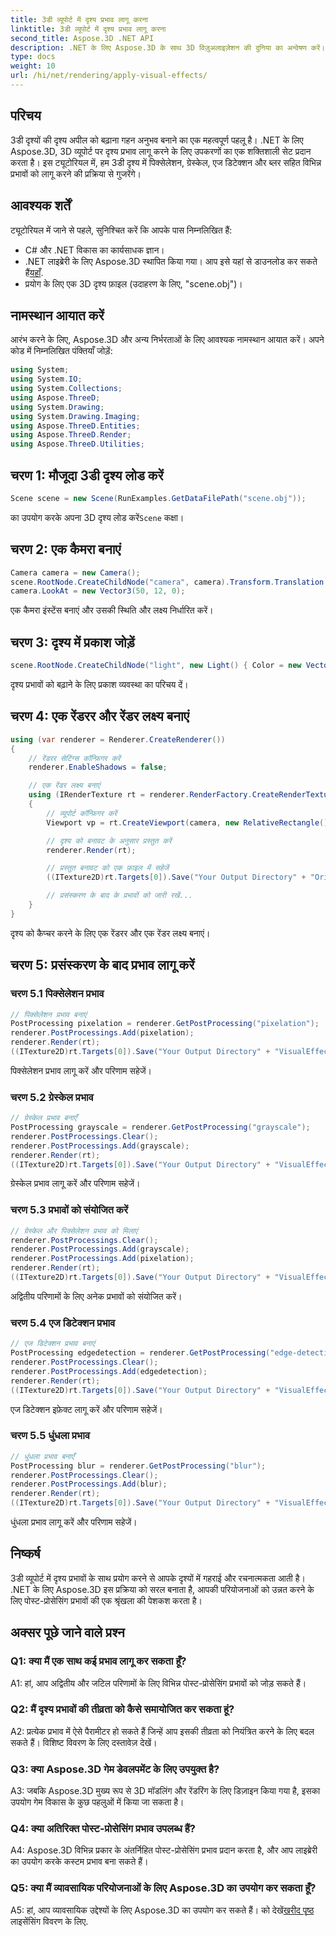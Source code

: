 ```yaml
---
title: 3डी व्यूपोर्ट में दृश्य प्रभाव लागू करना
linktitle: 3डी व्यूपोर्ट में दृश्य प्रभाव लागू करना
second_title: Aspose.3D .NET API
description: .NET के लिए Aspose.3D के साथ 3D विज़ुअलाइज़ेशन की दुनिया का अन्वेषण करें। चरण-दर-चरण ट्यूटोरियल का उपयोग करके अपने दृश्यों पर मनोरम दृश्य प्रभाव लागू करना सीखें। पिक्सेलेशन, ग्रेस्केल, एज डिटेक्शन और ब्लर इफेक्ट्स के साथ अपने प्रोजेक्ट्स को उन्नत करें।
type: docs
weight: 10
url: /hi/net/rendering/apply-visual-effects/
---
```

## परिचय

3डी दृश्यों की दृश्य अपील को बढ़ाना गहन अनुभव बनाने का एक महत्वपूर्ण पहलू है। .NET के लिए Aspose.3D, 3D व्यूपोर्ट पर दृश्य प्रभाव लागू करने के लिए उपकरणों का एक शक्तिशाली सेट प्रदान करता है। इस ट्यूटोरियल में, हम 3डी दृश्य में पिक्सेलेशन, ग्रेस्केल, एज डिटेक्शन और ब्लर सहित विभिन्न प्रभावों को लागू करने की प्रक्रिया से गुजरेंगे।

## आवश्यक शर्तें

ट्यूटोरियल में जाने से पहले, सुनिश्चित करें कि आपके पास निम्नलिखित हैं:

- C# और .NET विकास का कार्यसाधक ज्ञान।
-  .NET लाइब्रेरी के लिए Aspose.3D स्थापित किया गया। आप इसे यहां से डाउनलोड कर सकते हैं[यहाँ](https://releases.aspose.com/3d/net/).
- प्रयोग के लिए एक 3D दृश्य फ़ाइल (उदाहरण के लिए, "scene.obj")।

## नामस्थान आयात करें

आरंभ करने के लिए, Aspose.3D और अन्य निर्भरताओं के लिए आवश्यक नामस्थान आयात करें। अपने कोड में निम्नलिखित पंक्तियाँ जोड़ें:

```csharp
using System;
using System.IO;
using System.Collections;
using Aspose.ThreeD;
using System.Drawing;
using System.Drawing.Imaging;
using Aspose.ThreeD.Entities;
using Aspose.ThreeD.Render;
using Aspose.ThreeD.Utilities;
```

## चरण 1: मौजूदा 3डी दृश्य लोड करें

```csharp
Scene scene = new Scene(RunExamples.GetDataFilePath("scene.obj"));
```

 का उपयोग करके अपना 3D दृश्य लोड करें`Scene` कक्षा।

## चरण 2: एक कैमरा बनाएं

```csharp
Camera camera = new Camera();
scene.RootNode.CreateChildNode("camera", camera).Transform.Translation = new Vector3(2, 44, 66);
camera.LookAt = new Vector3(50, 12, 0);
```

एक कैमरा इंस्टेंस बनाएं और उसकी स्थिति और लक्ष्य निर्धारित करें।

## चरण 3: दृश्य में प्रकाश जोड़ें

```csharp
scene.RootNode.CreateChildNode("light", new Light() { Color = new Vector3(Color.White), LightType = LightType.Point }).Transform.Translation = new Vector3(26, 57, 43);
```

दृश्य प्रभावों को बढ़ाने के लिए प्रकाश व्यवस्था का परिचय दें।

## चरण 4: एक रेंडरर और रेंडर लक्ष्य बनाएं

```csharp
using (var renderer = Renderer.CreateRenderer())
{
    // रेंडरर सेटिंग्स कॉन्फ़िगर करें
    renderer.EnableShadows = false;

    // एक रेंडर लक्ष्य बनाएं
    using (IRenderTexture rt = renderer.RenderFactory.CreateRenderTexture(new RenderParameters(), 1, 1024, 1024))
    {
        // व्यूपोर्ट कॉन्फ़िगर करें
        Viewport vp = rt.CreateViewport(camera, new RelativeRectangle() { ScaleWidth = 1, ScaleHeight = 1 });

        // दृश्य को बनावट के अनुसार प्रस्तुत करें
        renderer.Render(rt);

        // प्रस्तुत बनावट को एक फ़ाइल में सहेजें
        ((ITexture2D)rt.Targets[0]).Save("Your Output Directory" + "Original_viewport_out.png", ImageFormat.Png);

        // प्रसंस्करण के बाद के प्रभावों को जारी रखें...
    }
}
```

दृश्य को कैप्चर करने के लिए एक रेंडरर और एक रेंडर लक्ष्य बनाएं।

## चरण 5: प्रसंस्करण के बाद प्रभाव लागू करें

### चरण 5.1 पिक्सेलेशन प्रभाव

```csharp
// पिक्सेलेशन प्रभाव बनाएं
PostProcessing pixelation = renderer.GetPostProcessing("pixelation");
renderer.PostProcessings.Add(pixelation);
renderer.Render(rt);
((ITexture2D)rt.Targets[0]).Save("Your Output Directory" + "VisualEffect_pixelation_out.png", ImageFormat.Png);
```

पिक्सेलेशन प्रभाव लागू करें और परिणाम सहेजें।

### चरण 5.2 ग्रेस्केल प्रभाव

```csharp
// ग्रेस्केल प्रभाव बनाएँ
PostProcessing grayscale = renderer.GetPostProcessing("grayscale");
renderer.PostProcessings.Clear();
renderer.PostProcessings.Add(grayscale);
renderer.Render(rt);
((ITexture2D)rt.Targets[0]).Save("Your Output Directory" + "VisualEffect_grayscale_out.png", ImageFormat.Png);
```

ग्रेस्केल प्रभाव लागू करें और परिणाम सहेजें।

### चरण 5.3 प्रभावों को संयोजित करें

```csharp
// ग्रेस्केल और पिक्सेलेशन प्रभाव को मिलाएं
renderer.PostProcessings.Clear();
renderer.PostProcessings.Add(grayscale);
renderer.PostProcessings.Add(pixelation);
renderer.Render(rt);
((ITexture2D)rt.Targets[0]).Save("Your Output Directory" + "VisualEffect_grayscale+pixelation_out.png", ImageFormat.Png);
```

अद्वितीय परिणामों के लिए अनेक प्रभावों को संयोजित करें।

### चरण 5.4 एज डिटेक्शन प्रभाव

```csharp
// एज डिटेक्शन प्रभाव बनाएं
PostProcessing edgedetection = renderer.GetPostProcessing("edge-detection");
renderer.PostProcessings.Clear();
renderer.PostProcessings.Add(edgedetection);
renderer.Render(rt);
((ITexture2D)rt.Targets[0]).Save("Your Output Directory" + "VisualEffect_edgedetection_out.png", ImageFormat.Png);
```

एज डिटेक्शन इफ़ेक्ट लागू करें और परिणाम सहेजें।

### चरण 5.5 धुंधला प्रभाव

```csharp
// धुंधला प्रभाव बनाएँ
PostProcessing blur = renderer.GetPostProcessing("blur");
renderer.PostProcessings.Clear();
renderer.PostProcessings.Add(blur);
renderer.Render(rt);
((ITexture2D)rt.Targets[0]).Save("Your Output Directory" + "VisualEffect_blur_out.png", ImageFormat.Png);
```

धुंधला प्रभाव लागू करें और परिणाम सहेजें।

## निष्कर्ष

3डी व्यूपोर्ट में दृश्य प्रभावों के साथ प्रयोग करने से आपके दृश्यों में गहराई और रचनात्मकता आती है। .NET के लिए Aspose.3D इस प्रक्रिया को सरल बनाता है, आपकी परियोजनाओं को उन्नत करने के लिए पोस्ट-प्रोसेसिंग प्रभावों की एक श्रृंखला की पेशकश करता है।

## अक्सर पूछे जाने वाले प्रश्न

### Q1: क्या मैं एक साथ कई प्रभाव लागू कर सकता हूँ?

A1: हां, आप अद्वितीय और जटिल परिणामों के लिए विभिन्न पोस्ट-प्रोसेसिंग प्रभावों को जोड़ सकते हैं।

### Q2: मैं दृश्य प्रभावों की तीव्रता को कैसे समायोजित कर सकता हूं?

A2: प्रत्येक प्रभाव में ऐसे पैरामीटर हो सकते हैं जिन्हें आप इसकी तीव्रता को नियंत्रित करने के लिए बदल सकते हैं। विशिष्ट विवरण के लिए दस्तावेज़ देखें।

### Q3: क्या Aspose.3D गेम डेवलपमेंट के लिए उपयुक्त है?

A3: जबकि Aspose.3D मुख्य रूप से 3D मॉडलिंग और रेंडरिंग के लिए डिज़ाइन किया गया है, इसका उपयोग गेम विकास के कुछ पहलुओं में किया जा सकता है।

### Q4: क्या अतिरिक्त पोस्ट-प्रोसेसिंग प्रभाव उपलब्ध हैं?

A4: Aspose.3D विभिन्न प्रकार के अंतर्निहित पोस्ट-प्रोसेसिंग प्रभाव प्रदान करता है, और आप लाइब्रेरी का उपयोग करके कस्टम प्रभाव बना सकते हैं।

### Q5: क्या मैं व्यावसायिक परियोजनाओं के लिए Aspose.3D का उपयोग कर सकता हूँ?

 A5: हां, आप व्यावसायिक उद्देश्यों के लिए Aspose.3D का उपयोग कर सकते हैं। को देखें[खरीद पृष्ठ](https://purchase.aspose.com/buy) लाइसेंसिंग विवरण के लिए.
